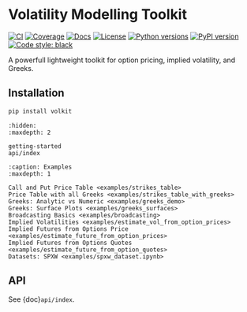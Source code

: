# Volatility Modelling Toolkit

[![CI](https://github.com/sitmo/volkit/actions/workflows/tests.yml/badge.svg)](https://github.com/sitmo/volkit/actions/workflows/tests.yml)
[![Coverage](https://codecov.io/gh/sitmo/volkit/branch/main/graph/badge.svg)](https://codecov.io/gh/sitmo/volkit)
[![Docs](https://readthedocs.org/projects/volkit/badge/?version=latest)](https://volkit.readthedocs.io/en/latest/)
[![License](https://img.shields.io/pypi/l/volkit.svg)](https://github.com/sitmo/volkit/blob/main/LICENSE)
[![Python versions](https://img.shields.io/pypi/pyversions/volkit.svg)](https://pypi.org/project/volkit/)
[![PyPI version](https://img.shields.io/pypi/v/volkit.svg)](https://pypi.org/project/volkit/)
[![Code style: black](https://img.shields.io/badge/code%20style-black-000000.svg)](https://github.com/psf/black)


A powerfull lightweight toolkit for option pricing, implied volatility, and Greeks.


## Installation

```bash
pip install volkit
```

```{toctree}
:hidden:
:maxdepth: 2

getting-started
api/index
```


```{toctree}
:caption: Examples
:maxdepth: 1

Call and Put Price Table <examples/strikes_table>
Price Table with all Greeks <examples/strikes_table_with_greeks>
Greeks: Analytic vs Numeric <examples/greeks_demo>
Greeks: Surface Plots <examples/greeks_surfaces>
Broadcasting Basics <examples/broadcasting>
Implied Volatilities <examples/estimate_vol_from_option_prices>
Implied Futures from Options Price <examples/estimate_future_from_option_prices>
Implied Futures from Options Quotes <examples/estimate_future_from_option_quotes>
Datasets: SPXW <examples/spxw_dataset.ipynb>

```


## API
See {doc}`api/index`.

